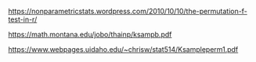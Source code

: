https://nonparametricstats.wordpress.com/2010/10/10/the-permutation-f-test-in-r/

https://math.montana.edu/jobo/thainp/ksampb.pdf

https://www.webpages.uidaho.edu/~chrisw/stat514/Ksampleperm1.pdf

